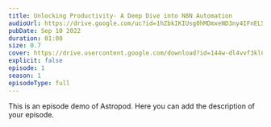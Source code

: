 ```yaml
---
title: Unlocking Productivity- A Deep Dive into N8N Automation
audioUrl: https://drive.google.com/uc?id=1hZbkIKIUsg0hMDmxeND3ny4IFnEL54CJ&export=download
pubDate: Sep 10 2022
duration: 01:00
size: 0.7
cover: https://drive.usercontent.google.com/download?id=144w-dl4vvf3klC9rB9CqgccIeJgQsAhf
explicit: false
episode: 1
season: 1
episodeType: full
---
```

This is an episode demo of Astropod. Here you can add the description of your episode.

